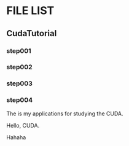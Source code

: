 # FILE LIST

## CudaTutorial

### step001

### step002

### step003

### step004

The is my applications for studying the CUDA.

Hello, CUDA.

Hahaha